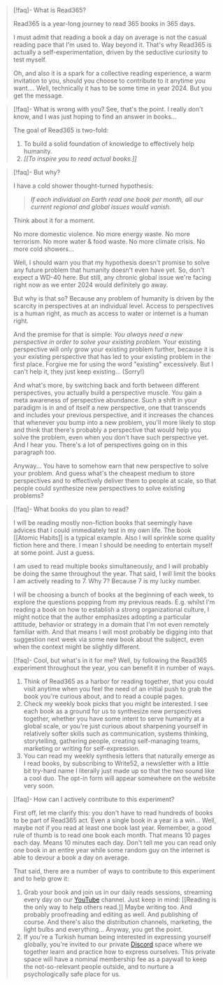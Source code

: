 
> [!faq]- What is Read365?
> 
> Read365 is a year-long journey to read 365 books in 365 days.
> 
> I must admit that reading a book a day on average is not the casual reading pace that I'm used to. Way beyond it. That's why Read365 is actually a self-experimentation, driven by the seductive curiosity to test myself.
> 
> Oh, and also it is a spark for a collective reading experience, a warm invitation to you, should you choose to contribute to it anytime you want.... Well, technically it has to be some time in year 2024. But you get the message.

> [!faq]- What is wrong with you?
> See, that's the point. I really don't know, and I was just hoping to find an answer in books...
> 
> The goal of Read365 is two-fold:
> 1. To build a solid foundation of knowledge to effectively help humanity.
> 2. *[[To inspire you to read actual books.]]*

> [!faq]- But why?
> 
> I have a cold shower thought-turned hypothesis: 
> 
> > *If each individual on Earth read one book per month, all our current regional and global issues would vanish.*
> 
> Think about it for a moment.
> 
> No more domestic violence. No more energy waste. No more terrorism. No more water & food waste. No more climate crisis. No more cold showers...
> 
> Well, I should warn you that my hypothesis doesn't promise to solve any future problem that humanity doesn't even have yet. So, don't expect a WD-40 here. But still, any chronic global issue we're facing right now as we enter 2024 would definitely go away.
> 
> But why is that so? Because any problem of humanity is driven by the scarcity in perspectives at an individual level. Access to perspectives is a human right, as much as access to water or internet is a human right.
> 
> And the premise for that is simple: *You always need a new perspective in order to solve your existing problem.* Your existing perspective will only grow your existing problem further, because it is your existing perspective that has led to your existing problem in the first place. Forgive me for using the word "existing" excessively. But I can't help it, they just keep existing... (Sorry!)
> 
> And what's more, by switching back and forth between different perspectives, you actually build a perspective muscle. You gain a meta awareness of perspective abundance. Such a shift in your paradigm is in and of itself a new perspective, one that transcends and includes your previous perspective, and it increases the chances that whenever you bump into a new problem, you'll more likely to stop and think that there's probably a perspective that would help you solve the problem, even when you don't have such perspective yet. And I hear you. There's a lot of perspectives going on in this paragraph too.
> 
> Anyway... You have to somehow earn that new perspective to solve your problem. And guess what's the cheapest medium to store perspectives and to effectively deliver them to people at scale, so that people could synthesize new perspectives to solve existing problems? 

> [!faq]- What books do you plan to read?
> 
> I will be reading mostly non-fiction books that seemingly have advices that I could immediately test in my own life. The book [[Atomic Habits]] is a typical example. Also I will sprinkle some quality fiction here and there. I mean I should be needing to entertain myself at some point. Just a guess.
> 
> I am used to read multiple books simultaneously, and I will probably be doing the same throughout the year. That said, I will limit the books I am actively reading to 7. Why 7? Because 7 is my lucky number.
> 
> I will be choosing a bunch of books at the beginning of each week, to explore the questions popping from my previous reads. E.g. whilst I'm reading a book on how to establish a strong organizational culture, I might notice that the author emphasizes adopting a particular attitude, behavior or strategy in a domain that I'm not even remotely familiar with. And that means I will most probably be digging into that suggestion next week via some new book about the subject, even when the context might be slightly different.

> [!faq]- Cool, but what's in it for me?
> Well, by following the Read365 experiment throughout the year, you can benefit it in number of ways.
> 
> 1. Think of Read365 as a harbor for reading together, that you could visit anytime when you feel the need of an initial push to grab the book you're curious about, and to read a couple pages.
> 1. Check my weekly book picks that you might be interested. I see each book as a ground for us to synthesize new perspectives together, whether you have some intent to serve humanity at a global scale, or you're just curious about sharpening yourself in relatively softer skills such as communication, systems thinking, storytelling, gathering people, creating self-managing teams, marketing or writing for self-expression.
> 2. You can read my weekly synthesis letters that naturally emerge as I read books, by subscribing to Write52, a newsletter with a little bit try-hard name I literally just made up so that the two sound like a cool duo. The opt-in form will appear somewhere on the website very soon.

> [!faq]- How can I actively contribute to this experiment?
> 
> First off, let me clarify this: you don't have to read hundreds of books to be part of Read365 act. Even a single book in a year is a win... Well, maybe not if you read at least one book last year. Remember, a good rule of thumb is to read one book each month. That means 10 pages each day. Means 10 minutes each day. Don't tell me you can read only one book in an entire year while some random guy on the internet is able to devour a book a day on average.
> 
> That said, there are a number of ways to contribute to this experiment and to help grow it:
> 1. Grab your book and join us in our daily reads sessions, streaming every day on our [YouTube](https://youtube.com/@read365org) channel. Just keep in mind: [[Reading is the only way to help others read.]] Maybe writing too. And probably proofreading and editing as well. And publishing of course. And there's also the distribution channels, marketing, the light bulbs and everything... Anyway, you get the point.
> 2. If you're a Turkish human being interested in expressing yourself globally, you're invited to our private [Discord](https://discord.gg/Pq9AH2Ra) space where we together learn and practice how to express ourselves. This private space will have a nominal membership fee as a paywall to keep the not-so-relevant people outside, and to nurture a psychologically safe place for us.

